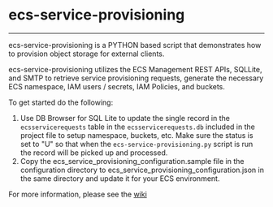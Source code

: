 # ecs-service-provisioning 
--------------------------------------------------------------------------------------------------------------------
ecs-service-provisioning is a PYTHON based script that demonstrates how to provision object storage for external
clients.

ecs-service-provisioning utilizes the ECS Management REST APIs, SQLLite, and SMTP to retrieve service provisioning requests,
generate the necessary ECS namespace, IAM users / secrets, IAM Policies, and buckets. 

To get started do the following:
1. Use DB Browser for SQL Lite to update the single record in the `ecsservicerequests` table in the `ecsservicerequests.db` included in the project 
file to setup namespace, buckets, etc.  Make sure the status is set to "U" so that when the `ecs-service-provisioning.py` script is run the record will be picked up 
and processed.
2. Copy the ecs_service_provisioning_configuration.sample file in the configuration directory to ecs_service_provisioning_configuration.json in the same directory and update it
for your ECS environment.

For more information, please see the [wiki](https://github.com/OohDark30/ecs-service-provisioning/wiki)





